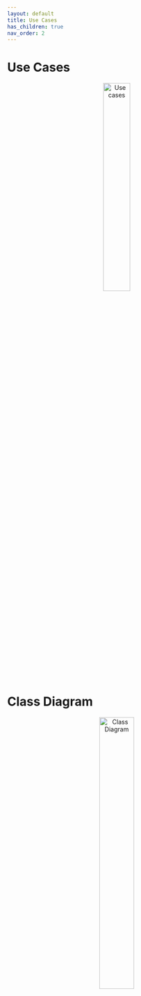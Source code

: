 ```yaml
---
layout: default
title: Use Cases
has_children: true
nav_order: 2
---
```


# Use Cases

<center>
    <a href="http://www.plantuml.com/plantuml/proxy?cache=no&src=https://raw.githubusercontent.com/orion-services/talk/dev/docs/usecases/useCases.puml">
        <img src="http://www.plantuml.com/plantuml/proxy?cache=no&src=https://raw.githubusercontent.com/orion-services/talk/dev/docs/usecases/useCases.puml" alt="Use cases" width="35%" height="35%"/>
    </a>
</center>

# Class Diagram

<center>
    <a href="http://www.plantuml.com/plantuml/proxy?cache=no&src=https://raw.githubusercontent.com/orion-services/talk/dev/docs/usecases/class.puml">
        <img src="http://www.plantuml.com/plantuml/proxy?cache=no&src=https://raw.githubusercontent.com/orion-services/talk/dev/docs/usecases/class.puml" alt="Class Diagram" width="40%" height="40%"/>
    </a>
</center>